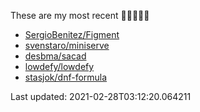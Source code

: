 These are my most recent 🌟🌟🌟🌟🌟

* [SergioBenitez/Figment](https://github.com/SergioBenitez/Figment)
* [svenstaro/miniserve](https://github.com/svenstaro/miniserve)
* [desbma/sacad](https://github.com/desbma/sacad)
* [lowdefy/lowdefy](https://github.com/lowdefy/lowdefy)
* [stasjok/dnf-formula](https://github.com/stasjok/dnf-formula)

Last updated: 2021-02-28T03:12:20.064211
